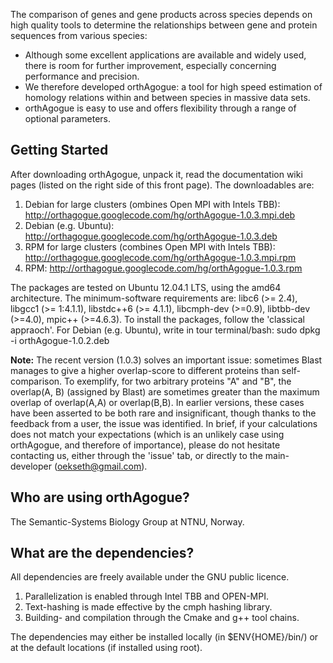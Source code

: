 The comparison of genes and gene products across species depends on high quality tools to determine the relationships between gene and protein sequences from various species:
  * Although some excellent applications are available and widely used, there is room for further improvement, especially concerning performance and precision.
  * We therefore developed orthAgogue: a tool for high speed estimation of homology relations within and between species in massive data sets.
  * orthAgogue is easy to use and offers flexibility through a range of optional parameters.

## Getting Started ##
After downloading orthAgogue, unpack it, read the documentation wiki pages (listed on the right side of this front page). The downloadables are:
  1. Debian for large clusters (ombines Open MPI with Intels TBB): http://orthagogue.googlecode.com/hg/orthAgogue-1.0.3.mpi.deb
  1. Debian (e.g. Ubuntu): http://orthagogue.googlecode.com/hg/orthAgogue-1.0.3.deb
  1. RPM for large clusters (combines Open MPI with Intels TBB): http://orthagogue.googlecode.com/hg/orthAgogue-1.0.3.mpi.rpm
  1. RPM: http://orthagogue.googlecode.com/hg/orthAgogue-1.0.3.rpm

The packages are tested on Ubuntu 12.04.1 LTS, using the amd64 architecture. The minimum-software requirements are: libc6 (>= 2.4), libgcc1 (>= 1:4.1.1), libstdc++6 (>= 4.1.1), libcmph-dev (>=0.9), libtbb-dev (>=4.0), mpic++ (>=4.6.3). To install the packages, follow the 'classical appraoch'. For Debian (e.g. Ubuntu), write in tour terminal/bash: sudo dpkg -i orthAgogue-1.0.2.deb

**Note:** The recent version (1.0.3) solves an important issue: sometimes Blast manages to give a higher overlap-score to different proteins than self-comparison. To exemplify, for two arbitrary proteins "A" and "B", the overlap(A, B) (assigned by Blast) are sometimes greater than the maximum overlap of overlap(A,A) or overlap(B,B). In earlier versions, these cases have been asserted to be both rare and insignificant, though thanks to the feedback from a user, the issue was identified. In brief, if your calculations does not match your expectations (which is an unlikely case using orthAgogue, and therefore of importance), please do not hesitate contacting us, either through the 'issue' tab, or directly to the main-developer (oekseth@gmail.com).

## Who are using orthAgogue? ##

The Semantic-Systems Biology Group at NTNU, Norway.

## What are the dependencies? ##

All dependencies are freely available under the GNU public licence.
  1. Parallelization is enabled through Intel TBB and OPEN-MPI.
  1. Text-hashing is made effective by the cmph hashing library.
  1. Building- and compilation through the Cmake and g++ tool chains.

The dependencies may either be installed locally (in $ENV{HOME}/bin/) or at the default locations (if installed using root).